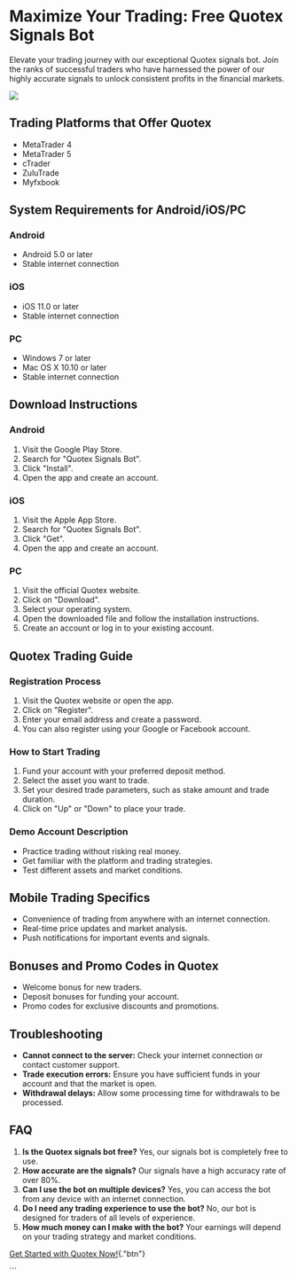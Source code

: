 # Maximize Your Trading: Free Quotex Signals Bot

Elevate your trading journey with our exceptional Quotex signals bot.
Join the ranks of successful traders who have harnessed the power of our
highly accurate signals to unlock consistent profits in the financial
markets.

[![](https://static.quotex.io/files/4_en/300_250.jpg)](https://traff.sbs/brokerqxlid)

## Trading Platforms that Offer Quotex

-   MetaTrader 4
-   MetaTrader 5
-   cTrader
-   ZuluTrade
-   Myfxbook

## System Requirements for Android/iOS/PC

### Android

-   Android 5.0 or later
-   Stable internet connection

### iOS

-   iOS 11.0 or later
-   Stable internet connection

### PC

-   Windows 7 or later
-   Mac OS X 10.10 or later
-   Stable internet connection

## Download Instructions

### Android

1.  Visit the Google Play Store.
2.  Search for "Quotex Signals Bot".
3.  Click "Install".
4.  Open the app and create an account.

### iOS

1.  Visit the Apple App Store.
2.  Search for "Quotex Signals Bot".
3.  Click "Get".
4.  Open the app and create an account.

### PC

1.  Visit the official Quotex website.
2.  Click on "Download".
3.  Select your operating system.
4.  Open the downloaded file and follow the installation instructions.
5.  Create an account or log in to your existing account.

## Quotex Trading Guide

### Registration Process

1.  Visit the Quotex website or open the app.
2.  Click on "Register".
3.  Enter your email address and create a password.
4.  You can also register using your Google or Facebook account.

### How to Start Trading

1.  Fund your account with your preferred deposit method.
2.  Select the asset you want to trade.
3.  Set your desired trade parameters, such as stake amount and trade
    duration.
4.  Click on "Up" or "Down" to place your trade.

### Demo Account Description

-   Practice trading without risking real money.
-   Get familiar with the platform and trading strategies.
-   Test different assets and market conditions.

## Mobile Trading Specifics

-   Convenience of trading from anywhere with an internet connection.
-   Real-time price updates and market analysis.
-   Push notifications for important events and signals.

## Bonuses and Promo Codes in Quotex

-   Welcome bonus for new traders.
-   Deposit bonuses for funding your account.
-   Promo codes for exclusive discounts and promotions.

## Troubleshooting

-   **Cannot connect to the server:** Check your internet connection or
    contact customer support.
-   **Trade execution errors:** Ensure you have sufficient funds in your
    account and that the market is open.
-   **Withdrawal delays:** Allow some processing time for withdrawals to
    be processed.

## FAQ

1.  **Is the Quotex signals bot free?** Yes, our signals bot is
    completely free to use.
2.  **How accurate are the signals?** Our signals have a high accuracy
    rate of over 80%.
3.  **Can I use the bot on multiple devices?** Yes, you can access the
    bot from any device with an internet connection.
4.  **Do I need any trading experience to use the bot?** No, our bot is
    designed for traders of all levels of experience.
5.  **How much money can I make with the bot?** Your earnings will
    depend on your trading strategy and market conditions.

[Get Started with Quotex
Now!](\%22https://traff.sbs/brokerqxlid\%22){."btn"}

\`\`\`

